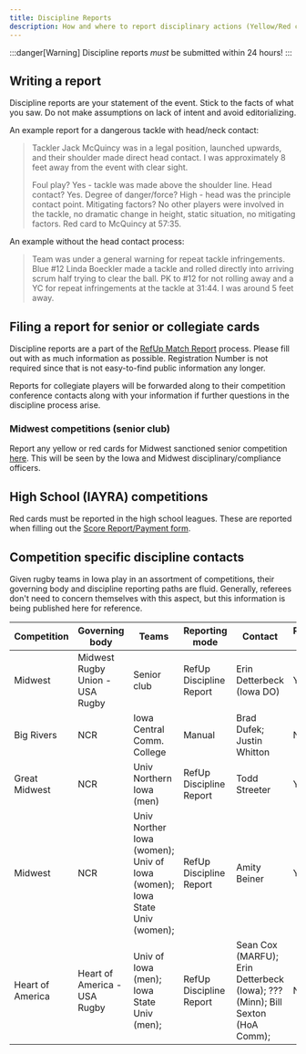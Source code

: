 ```yaml
---
title: Discipline Reports
description: How and where to report disciplinary actions (Yellow/Red cards)
---
```


:::danger[Warning]
Discipline reports _must_ be submitted within 24 hours!
:::

## Writing a report

Discipline reports are your statement of the event. Stick to the facts of what you saw. Do not make assumptions on lack of intent and avoid editorializing.

An example report for a dangerous tackle with head/neck contact:

> Tackler Jack McQuincy was in a legal position, launched upwards, and their shoulder made direct head contact. I was approximately 8 feet away from the event with clear sight.
>
> Foul play? Yes - tackle was made above the shoulder line.
> Head contact? Yes.
> Degree of danger/force? High - head was the principle contact point.
> Mitigating factors? No other players were involved in the tackle, no dramatic change in height, static situation, no mitigating factors.
> Red card to McQuincy at 57:35.

An example without the head contact process:

> Team was under a general warning for repeat tackle infringements. Blue #12 Linda Boeckler made a tackle and rolled directly into arriving scrum half trying to clear the ball. PK to #12 for not rolling away and a YC for repeat infringements at the tackle at 31:44. I was around 5 feet away.

## Filing a report for senior or collegiate cards

Discipline reports are a part of the <a href='https://refup.io/matches/mine' target='_blank'>RefUp Match Report</a> process. Please fill out with as much information as possible. Registration Number is not required since that is not easy-to-find public information any longer.

Reports for collegiate players will be forwarded along to their competition conference contacts along with your information if further questions in the discipline process arise.

### Midwest competitions (senior club)

Report any yellow or red cards for Midwest sanctioned senior competition <a href='https://docs.google.com/forms/d/e/1FAIpQLSf0vrDCtqezR3pxFFFKpUhLRuV6nOQ80SrLaMlO_z_V66EVZA/viewform' target='_blank'>here</a>. This will be seen by the Iowa and Midwest disciplinary/compliance officers.

## High School (IAYRA) competitions

Red cards must be reported in the high school leagues. These are reported when filling out the <a href='https://forms.gle/2gQSzEXYm3VXvDht9' target='_blank'>Score Report/Payment form</a>.

## Competition specific discipline contacts

Given rugby teams in Iowa play in an assortment of competitions, their governing body and discipline reporting paths are fluid. Generally, referees don't need to concern themselves with this aspect, but this information is being published here for reference.

| Competition      | Governing body                  | Teams                                                                     | Reporting mode          | Contact                                                                       | Report YC? | Report RC |
| ---------------- | ------------------------------- | ------------------------------------------------------------------------- | ----------------------- | ----------------------------------------------------------------------------- | ---------- | --------- |
| Midwest          | Midwest Rugby Union - USA Rugby | Senior club                                                               | RefUp Discipline Report | Erin Detterbeck (Iowa DO)                                                     | Y          | Y         |
| Big Rivers       | NCR                             | Iowa Central Comm. College                                                | Manual                  | Brad Dufek; Justin Whitton                                                    | N          | Y         |
| Great Midwest    | NCR                             | Univ Northern Iowa (men)                                                  | RefUp Discipline Report | Todd Streeter                                                                 | Y          | Y         |
| Midwest          | NCR                             | Univ Norther Iowa (women); Univ of Iowa (women); Iowa State Univ (women); | RefUp Discipline Report | Amity Beiner                                                                  | Y          | Y         |
| Heart of America | Heart of America - USA Rugby    | Univ of Iowa (men); Iowa State Univ (men);                                | RefUp Discipline Report | Sean Cox (MARFU); Erin Detterbeck (Iowa); ??? (Minn); Bill Sexton (HoA Comm); | N          | Y         |
